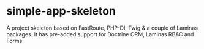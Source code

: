 # simple-app-skeleton
A project skeleton based on FastRoute, PHP-DI, Twig &amp; a couple of Laminas packages. It has pre-added support for Doctrine ORM, Laminas RBAC and Forms.
